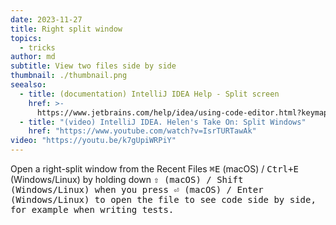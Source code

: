 ```yaml
---
date: 2023-11-27
title: Right split window
topics:
  - tricks
author: md
subtitle: View two files side by side
thumbnail: ./thumbnail.png
seealso:
  - title: (documentation) IntelliJ IDEA Help - Split screen
    href: >-
      https://www.jetbrains.com/help/idea/using-code-editor.html?keymap=primary_windows#split_screen
  - title: "(video) IntelliJ IDEA. Helen's Take On: Split Windows"
    href: "https://www.youtube.com/watch?v=IsrTURTawAk"
video: "https://youtu.be/k7gUpiWRPiY"
---
```


Open a right-split window from the Recent Files <kbd>⌘E</kbd> (macOS) / <kbd>Ctrl+E</kbd> (Windows/Linux) by holding down <kbd>⇧<kbd/> (macOS) / <kbd>Shift</kbd> (Windows/Linux) when you press <kbd>⏎</kbd> (macOS) / <kbd>Enter</kbd> (Windows/Linux) to open the file to see code side by side, for example when writing tests.
